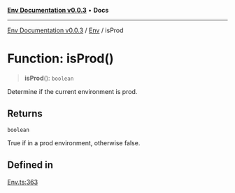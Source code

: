 [**Env Documentation v0.0.3**](../../README.md) • **Docs**

***

[Env Documentation v0.0.3](../../modules.md) / [Env](../README.md) / isProd

# Function: isProd()

> **isProd**(): `boolean`

Determine if the current environment is prod.

## Returns

`boolean`

True if in a prod environment, otherwise false.

## Defined in

[Env.ts:363](https://github.com/stonemjs/env/blob/b9384c9f2eaa1e1c01fd002559fef84ab6a88948/src/Env.ts#L363)
